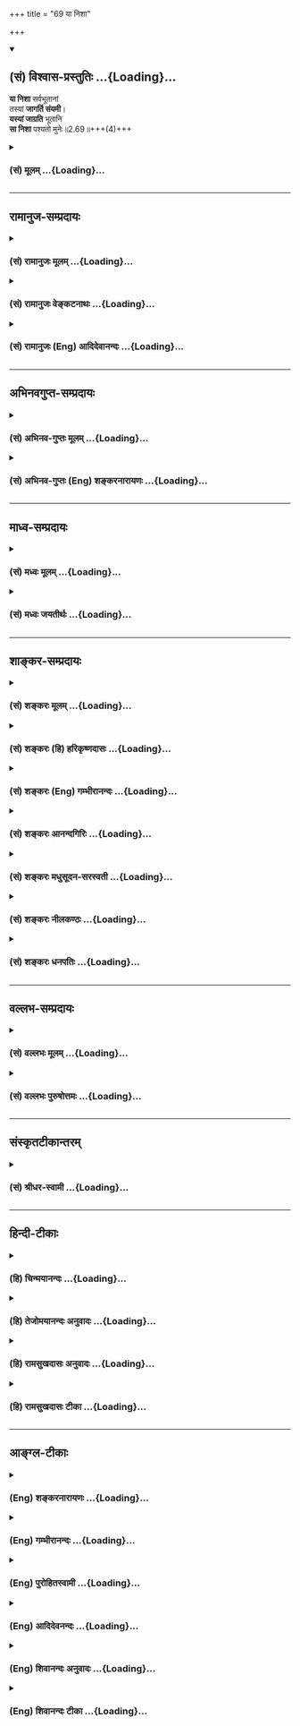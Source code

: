 +++
title = "69 या निशा"

+++
<div class="js_include" newlevelforh1="2" title="(सं) विश्वास-प्रस्तुतिः" unfilled url="/purANam_vaiShNavam/mahAbhAratam/06-bhIShma-parva/03-bhagavad-gItA-parva/saMskRtam/vishvAsa-prastutiH/02_sAnkhya-yogaH_sarva-/69_yA_nishA.md">
<details open><summary><h2>(सं) विश्वास-प्रस्तुतिः ...{Loading}...</h2></summary>

**या निशा** सर्वभूतानां  
तस्यां **जागर्ति संयमी**।  
**यस्यां जाग्रति** भूतानि  
**सा निशा** पश्यतो मुनेः॥2.69॥+++(4)+++
</details>
</div>
<div class="js_include collapsed" newlevelforh1="3" title="(सं) मूलम्" unfilled url="/purANam_vaiShNavam/mahAbhAratam/06-bhIShma-parva/03-bhagavad-gItA-parva/saMskRtam/mUlam/02_sAnkhya-yogaH_sarva-/69_yA_nishA.md">
<details><summary><h3>(सं) मूलम् ...{Loading}...</h3></summary>

या निशा सर्वभूतानां तस्यां जागर्ति संयमी।  
यस्यां जाग्रति भूतानि सा निशा पश्यतो मुनेः।।2.69।।
</details>
</div>


_________________
## रामानुज-सम्प्रदायः
<div class="js_include collapsed" newlevelforh1="3" title="(सं) रामानुजः मूलम्" unfilled url="/purANam_vaiShNavam/mahAbhAratam/06-bhIShma-parva/03-bhagavad-gItA-parva/saMskRtam/rAmAnujaH/mUlam/02_sAnkhya-yogaH_sarva-/69_yA_nishA.md">
<details><summary><h3>(सं) रामानुजः मूलम् ...{Loading}...</h3></summary>

।।2.69।।**या** आत्मविषया बुद्धिः **सर्वभूतानां निशा** निशा इव
अप्रकाशिका। **तस्याम्** आत्मविषयायां बुद्धौ इन्द्रिय**संयमी**
प्रसन्नमना **जागर्ति** आत्मानम् अवलोकयन् **आस्ते** इत्यर्थः।
**यस्यां** शब्दादिविषयायां बुद्धौ सर्वाणि **भूतानि जाग्रति**
प्रबुद्धानि भवन्ति **सा** शब्दादिविषया बुद्धिः आत्मानं **पश्यतो मुनेः
निशा** इव अप्रकाशिका भवति।  

</details>
</div>
<div class="js_include collapsed" newlevelforh1="3" title="(सं) रामानुजः वेङ्कटनाथः" unfilled url="/purANam_vaiShNavam/mahAbhAratam/06-bhIShma-parva/03-bhagavad-gItA-parva/saMskRtam/rAmAnujaH/venkaTanAthaH/02_sAnkhya-yogaH_sarva-/69_yA_nishA.md">
<details><summary><h3>(सं) रामानुजः वेङ्कटनाथः ...{Loading}...</h3></summary>

।।2.69।। एवमुपायमुपदिश्य फलमुपदिशतीत्याह एवमिति। प्रागुक्तस्यैव फलस्य
प्रशंसापरत्वादपुनरुक्तिः अतोया निशा इत्यादिभिः त्रिभिः श्लोकैःप्रजहाति
2।55 इत्यादिनोक्ताऽवस्थाचतुष्टयसिद्धिर्निगम्यते। विहाय कामान्
2।71निःस्पृहः 6।18 इत्युभाभ्यां यतमानव्यतिरेकसंज्ञयोरुपलक्षणम्। यद्वा
श्लोकद्वयेनावस्थाचतुष्टयफलं तृतीयेन त्ववस्थाचतुष्टयं निगम्यत इति
विभागः। या इति प्रसिद्धतयेष्टनिर्देशोऽत्र प्रस्तुतप्रज्ञाविषयः।
साक्षान्निशाया देशकालभेदेन विपरिवर्तमानायाः सर्वभूतसाधारण्याभावादिति
तात्पर्येणाह या आत्मविषयेति। उपचारनिमित्तं व्यनक्ति निशेवाप्रकाशेति।
स्वप्रकाशाया अपि बुद्धेरप्रसृतदशायामप्रकाशत्वमुपपद्यते।
इन्द्रियनिग्रहस्य प्रकृतत्वात्स एवात्र संयमिशब्दार्थ इत्यभिप्रायेणोक्तम्
इन्द्रियसंयमीति। या पुनःत्रयमेकत्र संयमः इति धारणाध्यानसमाधीनां
समुच्चितानां संयमत्वेन पातञ्जलपरिभाषा साऽत्र न विवक्षितेति भावः।
इन्द्रियसंयमस्य बुद्धिजनने अवान्तरव्यापारं पूर्वोक्तमाह प्रसन्नमना इति।
जागर्तीत्यत्र मुख्यार्थायोगादाह आत्मानमिति। बुद्धौ जागरणशब्दनिर्दिष्टं
प्रबुद्धत्वं प्रकाशमानप्रसृतबुद्धिविशिष्टत्वमेव सा च सविषया प्रकाशते इति
भावः। बुद्धिप्रकरणत्वाद्यस्यामिति निर्देशोऽपि बुद्धिविषयः सा च बुद्धिः
भूतानीत्यसंयमिनिष्ठतया व्यपदेशादात्मदर्शिनो
निशात्ववचनाच्चशब्दादिविषयेत्युक्तम्। सर्वभूतानामित्यत्र समासनिमग्नोऽपि
सर्वशब्दो भूतानीत्यत्रापि बुद्ध्या निष्कृष्यान्वेतव्य
इतिसर्वाणीत्युक्तम्। पश्यत इत्यत्र कर्माकाङ्क्षायांआत्मानमिति
प्रकरणसिद्धमुक्तम्।  
  
  

</details>
</div>
<div class="js_include collapsed" newlevelforh1="3" title="(सं) रामानुजः (Eng) आदिदेवानन्दः" unfilled url="/purANam_vaiShNavam/mahAbhAratam/06-bhIShma-parva/03-bhagavad-gItA-parva/saMskRtam/rAmAnujaH/english/AdidevAnandaH/02_sAnkhya-yogaH_sarva-/69_yA_nishA.md">
<details><summary><h3>(सं) रामानुजः (Eng) आदिदेवानन्दः ...{Loading}...</h3></summary>

2.69 That Buddhi (understanding) which has the self for its object, is night to all beings, i.e., is obscure like night to all. But he, who has subdued the senses and is serene, is awake in respect of the self. The meaning is that he has the vision of the self. All beings are awake,
i.e., are actively cognisant in respect of objects of the senses like sound. But such sense objects are like things enshrouded by night to the sage who is awake to the self.

</details>
</div>


_________________
## अभिनवगुप्त-सम्प्रदायः
<div class="js_include collapsed" newlevelforh1="3" title="(सं) अभिनव-गुप्तः मूलम्" unfilled url="/purANam_vaiShNavam/mahAbhAratam/06-bhIShma-parva/03-bhagavad-gItA-parva/saMskRtam/abhinava-guptaH/mUlam/02_sAnkhya-yogaH_sarva-/69_yA_nishA.md">
<details><summary><h3>(सं) अभिनव-गुप्तः मूलम् ...{Loading}...</h3></summary>

।।2.71।। योगी च सर्वव्यवहारान् कुर्वाणोऽपि +++(S omits अपि)+++ लोकोत्तर इति
निरूपयता परमेश्वरेण संक्षिप्यास्य स्वरूपं कथ्यते  
या निशेति। या सर्वेषां भूतानां निशा मोहिनी +++(K मोहनी)+++ माया तस्यां
मुनिर्जागर्त्ति कथमियं हेया इति। यस्यां च दशायां लोको जगर्त्ति नानाविधां
+++(S विविधां)+++ चेष्टां कुरुते सा मुनेः रात्रिः यतोऽसौ व्यवहारं
प्रत्यबुद्धः।  
  
एतदुक्तं भवति येयं माया खलु तस्या द्वे रूपे +++(N omit द्वे रूपे)+++ मोहकत्वं
+++(N मोहकत्वे)+++ नाम रूपं सुखतन्त्र +++(N तन्तु for तन्त्र hereinafter )+++
ताभासनं च। तत्र लोकः प्राच्यं स्वरूपमस्या अपरामृश्यैव द्वितीयस्मिन् रूपे
निबद्धस्मृतिरास्ते। योगी तु तद्विपरीतस्तदीयं मोहकत्वं तदुन्मूलनाय
पश्यति। सुखतन्त्रतां च नाद्रियते +++(N नाश्रीयते)+++ पश्यन् सम्यग्ज्ञानी।
मिथ्याज्ञानोपघाताच्च सुखतन्त्रतानादरः  
  
+++(S तन्त्रतायां नादरः)+++। एवं च पश्यत एव सा रात्रिरिति चित्रम्। विद्याया वा
बुध्यते +++(S K यां चावधत्ते)+++ योगी यत्र सर्वोऽपि +++(S N omit अपि)+++ विमूढः
अविद्यायां त्वबुद्धः यत्र जनः प्रबुद्ध इत्यपि चित्रम्।  

</details>
</div>
<div class="js_include collapsed" newlevelforh1="3" title="(सं) अभिनव-गुप्तः (Eng) शङ्करनारायणः" unfilled url="/purANam_vaiShNavam/mahAbhAratam/06-bhIShma-parva/03-bhagavad-gItA-parva/saMskRtam/abhinava-guptaH/english/shankaranArAyaNaH/02_sAnkhya-yogaH_sarva-/69_yA_nishA.md">
<details><summary><h3>(सं) अभिनव-गुप्तः (Eng) शङ्करनारायणः ...{Loading}...</h3></summary>

2.69 Ya nisa etc. Infatuating is the Illusion which is night for all
beings. In that , the sage is awake (vigilant) with the thought 'How It
could be avoided' The stage where the worldly men keep awake i.e.,
perform multifarious \[worldly\] activities, that stage is the night for
the sage, as he is ignorant regarding the worldly activities. It amounts
to this statement : What is well-known as illusion, Its nature is indeed
two-ford, viz., to delude and also to wear a deceptive appearance of
spinning pleasure. Of them (the two natures), the worldly man, not
considering Its former nautre, remains with a memory well teid to the
second nature. On the other hand, the man of Yoga, who is contrary to
the other, observes Its deluding nature in order to root It out. Thus
the man of perfect knowledge, while seeing \[properly\], pays no
attention to Its nature of spinning pleasure. His indifference to Its
nature of spinning pleasure is due to the destruction of his false
knowledge. That stage is night to him, even while he sees. Hence this is
strange. The man of Yoga is awake (or understands) in the field of
wisdom, where everyone else is unconscious (or totally perplexed); but
in \[the field\] of ignorance he is not awake (or does not understand),
where ordinary man is awake (or understands well). This is also strange.
That is why-

</details>
</div>


_________________
## माध्व-सम्प्रदायः
<div class="js_include collapsed" newlevelforh1="3" title="(सं) मध्वः मूलम्" unfilled url="/purANam_vaiShNavam/mahAbhAratam/06-bhIShma-parva/03-bhagavad-gItA-parva/saMskRtam/madhvaH/mUlam/02_sAnkhya-yogaH_sarva-/69_yA_nishA.md">
<details><summary><h3>(सं) मध्वः मूलम् ...{Loading}...</h3></summary>

।।2.69।। उक्तं लक्षणं पिण्डीकृत्याह या निशेति। या सर्वभूतानां निशा
परमेश्वरस्वरूपलक्षणा। यस्यां सुप्तानीव न किञ्चिज्जानन्ति
तस्यामिन्द्रियसंयुक्तो ज्ञानी जागर्ति सम्यगापरोक्ष्येण पश्यति
परमात्मानमित्यर्थः। यस्यां विषयलक्षणायां भूतानि जाग्रति तस्यां निशायामिव
सुप्तः प्रायो न जानाति। मत्तादिवद्गमनादिप्रवृत्तिः। तदुक्तन्देहं (च तं न
चरमः) तु तत्र चरमम् भाग.3।28।37देहोऽपि दैववशगः भाग.3।28।3811।13।37 इति
श्लोकाभ्याम्। मननयुक्तो मुनिः। पश्यत इत्यस्य साधनमाह।  

</details>
</div>
<div class="js_include collapsed" newlevelforh1="3" title="(सं) मध्वः जयतीर्थः" unfilled url="/purANam_vaiShNavam/mahAbhAratam/06-bhIShma-parva/03-bhagavad-gItA-parva/saMskRtam/madhvaH/jayatIrthaH/02_sAnkhya-yogaH_sarva-/69_yA_nishA.md">
<details><summary><h3>(सं) मध्वः जयतीर्थः ...{Loading}...</h3></summary>

।।2.69।। ज्ञानिनः सर्वकर्मत्यागप्रतिपादनार्थायया निशा इत्ययं श्लोक इति
कश्चित्। तत्र तत्प्रतिपादकाक्षराश्रवणात् प्रमाणविरोधाच्चेत्याशयेन
तत्प्रतिपाद्यमाह **उक्तलक्षण**मिति चतुश्श्लोक्या विक्षिप्योक्तम्।
नन्वत्रोक्तं किमपि न प्रतीयत इत्यत आह **ये**ति। परमेश्वरस्वरूपस्य
निशासाम्यमुपपादयति **यस्या**मिति। विषयत्वमधिकरणत्वं चाविवक्षित्वा
कारकत्वमात्रविवक्षया साम्यमिदमुक्तम्। संयमीत्यस्याक्षरार्थं
**इन्द्रिये**ति प्रकरणलभ्योऽर्थो **ज्ञानी**ति। उत्तरार्धार्थमाह
**यस्या**मिति। अत्रापि पूर्ववत्साम्यम्। यदि न किञ्चित्पश्यति कथं तर्हि
तस्य गमनादिप्रवृत्तिः इत्यत आह **मत्तादिव**दिति। कुत एतत् इत्यत आह
**तदुक्त**मिति। मुनेरित्युक्तत्वाच्चतुर्थाश्रमिण एव ज्ञानमिति
व्याख्यानमसदिति भावेनाह **मननयुक्त** इति। याज्ञवल्क्यादीनामयतीनामपि
ज्ञानश्रवणादिति भावः। मननस्य प्राङ्निवृत्तत्वात्पश्यतो मुनेः इति कथं
इत्यत आह **पश्यत** इति। दर्शनसाधनत्वेन मननमिहोक्तं न तु
तत्समकालीनतयेत्यर्थः। एतच्च प्राङ्मननादेः स्पष्टदर्शनसाधनत्वानुक्तेः
प्रसङ्गादिहोक्तम्। ननुस्थितधीः किं प्रभाषेत 2।54 इत्याद्यु(देरु)त्तरमयं
श्लोक इति प्रागुक्तं तत्कथमिदानीं लक्षणपरतया व्याख्यातः अन्यपरादपि
तल्लाभ इत्याशयेनेति ब्रूमः अन्यथाप्रभाषेत
इत्यादेरुत्तरमाहेत्यत्रैवावेक्ष्यत् किं तत्र स्थानप्रदर्शनादिना इति।  

</details>
</div>


_________________
## शाङ्कर-सम्प्रदायः
<div class="js_include collapsed" newlevelforh1="3" title="(सं) शङ्करः मूलम्" unfilled url="/purANam_vaiShNavam/mahAbhAratam/06-bhIShma-parva/03-bhagavad-gItA-parva/saMskRtam/shankaraH/mUlam/02_sAnkhya-yogaH_sarva-/69_yA_nishA.md">
<details><summary><h3>(सं) शङ्करः मूलम् ...{Loading}...</h3></summary>

।।2.69।।  
  
**या निशा** रात्रिः सर्वपदार्थानामविवेककरी तमःस्वभावत्वात्
**सर्वभूतानां** सर्वेषां भूतानाम्। किं तत् परमार्थतत्त्वं
स्थितप्रज्ञस्य विषयः। यथा नक्तञ्चराणाम् अहरेव सदन्येषां निशा भवति तद्वत्
नक्तञ्चरस्थानीयानामज्ञानां सर्वभूतानां निशेव निशा परमार्थतत्त्वम्
अगोचरत्वादतद्बुद्धीनाम्। **तस्यां**
परमार्थतत्त्वलक्षणायामज्ञाननिद्रायाः प्रबुद्धो **जागर्ति** **संयमी**
संयमवान् जितेन्द्रियो योगीत्यर्थः। **यस्यां**
ग्राह्यग्राहकभेदलक्षणायामविद्यानिशायां प्रसुप्तान्येव **भूतानि  
**जाग्रति **इति उच्यन्ते यस्यां निशायां प्रसुप्ता इव स्वप्नदृशः** सा
निशा **अविद्यारूपत्वात् परमार्थतत्त्वं** पश्यतो मुनेः।।  
अतः कर्माणि अविद्यावस्थायामेव चोद्यन्ते न विद्यावस्थायाम्। विद्यायां हि
सत्याम् उदिते सवितरि शार्वरमिव तमः प्रणाशमुपगच्छति अविद्या। प्राक्
विद्योत्पत्तेः अविद्या प्रमाणबुद्ध्या गृह्यमाणा क्रियाकारकफलभेदरूपा
सती  
  
सर्वकर्महेतुत्वं प्रतिपद्यते। न अप्रमाणबुद्ध्या गृह्यमाणायाः
कर्महेतुत्वोपपत्तिः प्रमाणभूतेन वेदेन मम चोदितं कर्तव्यं कर्म इति हि
कर्मणि कर्ता प्रवर्तते न अविद्यामात्रमिदं सर्वं निशेव इति। यस्य पुनः
निशेव अविद्यामात्रमिदं  
सर्वं भेदजातम् इति ज्ञानं तस्य आत्मज्ञस्य सर्वकर्मसंन्यासे एव अधिकारो न
प्रवृत्तौ। तथा च दर्शयिष्यति तद्बुद्धयस्तदात्मानः इत्यादिना
ज्ञाननिष्ठायामेव तस्य अधिकारम्।।  
तत्रापि प्रवर्तकप्रमाणाभावे प्रवृत्त्यनुपपत्तिः इति चेत् न
स्वात्मविषयत्वादात्मविज्ञानस्य। न हि आत्मनः स्वात्मनि
प्रवर्तकप्रमाणापेक्षता आत्मत्वादेव। तदन्तत्वाच्च सर्वप्रमाणानां
प्रमाणत्वस्य। न हि आत्मस्वरूपाधिगमे सति पुनः प्रमाणप्रमेयव्यवहारः
संभवति। प्रमातृत्वं हि आत्मनः निवर्तयति अन्त्यं प्रमाणम् निवर्तयदेव च
अप्रमाणीभवति स्वप्नकालप्रमाणमिव प्रबोधे। लोके च वस्त्वधिगमे
प्रवृत्तिहेतुत्वादर्शनात् प्रमाणस्य। तस्मात् न आत्मविदः कर्मण्यधिकार इति
सिद्धम्।।  
विदुषः त्यक्तैषणस्य स्थितप्रज्ञस्य यतेरेव मोक्षप्राप्तिः न तु
असंन्यासिनः कामकामिनः इत्येतमर्थं दृष्टान्तेन प्रतिपादयिष्यन् आह  
  

</details>
</div>
<div class="js_include collapsed" newlevelforh1="3" title="(सं) शङ्करः (हि) हरिकृष्णदासः" unfilled url="/purANam_vaiShNavam/mahAbhAratam/06-bhIShma-parva/03-bhagavad-gItA-parva/saMskRtam/shankaraH/hindI/harikRShNadAsaH/02_sAnkhya-yogaH_sarva-/69_yA_nishA.md">
<details><summary><h3>(सं) शङ्करः (हि) हरिकृष्णदासः ...{Loading}...</h3></summary>

।।2.69।। यह जो लौकिक और वैदिक व्यवहार है वह सबकासब अविद्याका कार्य है अतः
जिसको विवेकज्ञान प्राप्त हो गया है ऐसे स्थितप्रज्ञके लिये अविद्याकी
निवृत्तिके साथहीसाथ ( यह व्यवहार भी ) निवृत्त हो जाता है और अविद्याका
विद्याके साथ विरोध होनेके कारण उसकी भी निवृत्ति हो जाती है। इस
अभिप्रायको स्पष्ट करते हुए कहते हैं  
  
तामस स्वभावके कारण सब पदार्थोंका अविवेक करानेवाली रात्रिका नाम निशा है।
सब भूतोंकी जो निशा अर्थात् रात्रि है  
वह ( निशा ) क्या है ( उ₀ ) परमार्थतत्त्व जो कि स्थितप्रज्ञका विषय है (
ज्ञेय है )। जैसे उल्लू आदि रजनीचरोंके लिये दूसरोंका दिन भी रात होती है
वैसे ही निशाचरस्थानीय जो सम्पूर्ण अज्ञानी मनुष्य हैं जिनमें
परमार्थतत्त्वविषयक बुद्धि नहीं है उन सब भूतोंके लिये अज्ञात होनेके कारण
यह परमार्थतत्त्व रात्रिकी भाँति रात्रि है।  
उस परमार्थतत्त्वरूप रात्रिमें अज्ञाननिद्रासे जगा हुआ संयमी अर्थात्
जितेन्द्रिय योगी जागता है।  
ग्राह्यग्राहकभेदरूप जिस अविद्यारात्रिमें सोते हुए भी सब प्राणी जागते हैं
ऐसे कहा जाता है अर्थात् जिस रात्रिमें सब प्राणी सोते हुए स्वप्न
देखनेवालोंके सदृश जागते हैं। वह ( सारा दृश्य ) अविद्यारूप होनेके कारण
परमार्थतत्त्वको जाननेवाले मुनिके लिये रात्रि है।  
सुतरां ( यह सिद्ध हुआ कि ) अविद्याअवस्थामें ही ( मनुष्यके लिये )
कर्मोंका विधान किया जाता है विद्यावस्थामें नहीं क्योंकि जैसे सूर्यके उदय
होनेपर रात्रिसम्बन्धी अन्धकार दूर हो जाता है उसी प्रकार ज्ञान उदय होनेपर
अज्ञान नष्ट हो जाता है।  
ज्ञानोत्पत्तिसे पहलेपहले प्रमाणबुद्धिसे ग्रहण की हुई अविद्या ही क्रिया
कारक और फल आदिके भेदोंमें परिणत होकर सब कर्म करवानेका हेतु बन सकती है
अप्रमाणबुद्धिसे ग्रहण की हुई ( अविद्या ) कर्म करवानेका कारण नहीं बन
सकती।  
क्योंकि प्रमाणस्वरूप वेदने मेरे लिये अमुक कर्तव्यकर्मोंका विधान किया है
ऐसा मानकर ही कर्ता कर्ममें प्रवृत्त होता है यह सब रात्रिकी भाँति
अविद्यामात्र है इस तरह समझकर नहीं होता।  
जिसको ऐसा ज्ञान प्राप्त हो गया है कि यह सारा दृश्य रात्रिकी भाँति
अविद्यामात्र ही है उस आत्मज्ञानीका तो सर्व कर्मोंके संन्यासमें ही अधिकार
है प्रवृत्तिमें नहीं।  
इस प्रकार तद्बुद्धयस्तदात्मानः इत्यादि श्लोकोंसे उस ज्ञानीका अधिकार
ज्ञाननिष्ठामें ही दिखलायेंगे।  
पू₀ उस ज्ञाननिष्ठामें भी ( तत्त्ववेत्ताको ) प्रवृत्त करनेवाले प्रमाणका (
विधिवाक्यका ) अभाव है इसलिये उसमें भी उसकी प्रवृत्ति नहीं हो सकती।  
उ₀ यह कहना ठीक नहीं क्योंकि आत्मज्ञान अपने स्वरूपको विषय करनेवाला है अतः
अपने स्वरूपज्ञानके विषयमें प्रवृत्त करनेवाले प्रमाणकी अपेक्षा नहीं होती।
वह आत्मज्ञान स्वयं आत्मा होनेके कारण स्वतःसिद्ध है और उसीमें सब
प्रमाणोंके प्रमाणत्वका अन्त है अर्थात् आत्मज्ञान होनेतक ही प्रमाणोंका
प्रमाणत्व है अतः आत्मस्वरूपका साक्षात् होनेके बाद प्रमाण और प्रमेयका
व्यवहार नहीं बन सकता।  
( आत्मज्ञानरूप ) अन्तिम प्रमाण आत्माके प्रमातापनको भी निवृत्त कर देता
है। उसको निवृत्त करता हुआ वह स्वयं भी जागनेके बाद स्वप्नकालके प्रमाणकी
भाँति अप्रमाणी हो जाता है अर्थात् लुप्त हो जाता है।  
क्योंकि व्यवहारमें भी वस्तु प्राप्त होनेके बाद कोई प्रमाण ( उस वस्तुकी
प्राप्तिके लिये ) प्रवृत्तिका हेतु होता नहीं देखा जाता।  
इसलिये यह सिद्ध हुआ कि आत्मज्ञानीका कर्मोंमें अधिकार नहीं है।  

</details>
</div>
<div class="js_include collapsed" newlevelforh1="3" title="(सं) शङ्करः (Eng) गम्भीरानन्दः" unfilled url="/purANam_vaiShNavam/mahAbhAratam/06-bhIShma-parva/03-bhagavad-gItA-parva/saMskRtam/shankaraH/english/gambhIrAnandaH/02_sAnkhya-yogaH_sarva-/69_yA_nishA.md">
<details><summary><h3>(सं) शङ्करः (Eng) गम्भीरानन्दः ...{Loading}...</h3></summary>

2.69 ya, that which; sarva-bhutanam, for all creatures; is nisa, night
which being darkness (tamah) by nature, obliterates distinctions among
all things; what is that; that is the Reality which is the supreme Goal,
accessible to the man of steady wisdom. As that which verily appears as
day to the nocturnal creatures is night for others, similarly the
Reality wich is the supreme Goal appears to be night, as it were, to all
unenlightened beings who are comparable to the nocturnal creatures,
because It is beyond the range of vision of those who are devoid of that
wisdom. Samyami, the self-restrained man, whose organs are under
control, i.e. the yogi \[The man of realization.\] who has arisen from
the sleep of ignorance; jagarti, keeps awake; tasyam, in that (night)
characterized as the Reality, the supreme Goal. That night of ignorance,
characterized by the distinctions of subjects and objects, yasyam in
which; bhutani, the creatures, who are really asleep; are said to be
jagrati, keeping awake, in which night they are like dreamers in sleep;
sa nisa, it is night; pasyatah, to the seeing; muneh, sage, who
perceives the Reality that is the supreme Goal, because that (night) is
ignorance by nature. Therefore, rites and duties are enjoined only
during the state of ignorance, not in the state of enlightenment. For,
when Knowledge dawns, ignorance becomes eradicated like the darkness of
night after sun-rise. \[It may be argued that even after illumination
the phenomenal world, though it is known to be false, will continue to
be perceived because of the persistence of past impressions; therefore
there is scope for the validity of the scriptural injunctions even in
the case of an illumined soul. The answer is that there will be no scope
for the injunctions, because the man of realization will then have no
ardent leaning towards this differentiated phenomenal world which makes
an injunction relevant.\] Before the rise of Knowledge, ignorance,
accepted as a valid means of knowledge and presenting itself in the
different forms of actions, means and results, becomes the cause of all
rites and duties. It cannot reasonably become the source of rites and
duties (after Realization) when it is understood as an invalid means of
knowledge. For an agent becomes engaged in actions when he has the idea,
'Actions have been enjoined as a duty for me by the Vedas, which are a
valid means of knowledge'; but not when he understands that 'all this is
mere ignorance, like the night'. Again, the man to whom has come the
Knowledge that all these differences in their totality are mere
ignorance like the night, to that man who has realized the Self, there
is eligibility only for renouncing all actions, not for engaging in
actions. In accordance with this the Lord will show in the verse, 'Those
who have their intellect absorbed in That, whose Self is That' (5.17)
etc., that he has competence only for steadfastness in Knowledge.
Objection: May it not be argued that, there will be no reason for being
engaged even in that (steadfastness in Knowledge) if there be no valid
means of knowledge \[Vedic injunctions.\] to impel one to that.
\[Because, without an injunction nobody would engage in a duty, much
less in steadfastness to Knowledge.\] Answer: No, since 'knowledge of
the Self' relates to one's own Self. Indeed, by the very fact that It is
the Self, and since the validity of all the means of knowledge
culminates in It, \[The validity of all the means of knowledge holds
good only so long as the knowledge of the Self has not arisen.\]
therefore the Self does not depend on an injunction to impel It towards
Itself. \[Does the injunction relate to the knowledge of the Self. or to
the Self Itself; The first alternative is untenable because a valid
means of knowledge reveals its objects even without an injunction. The
second alternative also is untenable because the Self is self-revealing,
whereas an injunction is possible in the case of something yet to be
achieved. And one's own Self is not an object of that kind.\] Surely,
after the realization of the true nature of the Self, there is no scope
again for any means to, or end of, knowledge. The last valid means of
(Self-) knowledge eradicates the possibility of the Self's becoming a
perceiver. And even as it eradicates, it loses its own
authoritativeness, in the same way as the means of knowledge which is
valid in dream becomes unauthoritative during the waking state. In the
world, too, after the preception of an abject, the valid means of that
perception is not seen to be a cause impelling the knower (to any action
with regard to that object). Hence, it is established that, for an
knower of the Self, there remains no eligibility for rites and duties.
The attainment of Liberation is only for the sannyasin \[Liberation is
attained only by one who, after aciring an intellectual knowledge of the
Self in a general way, is endowed with discrimination and detachment,
has arisen above all desires, has become a monk in the primary sense,
and has directly realized the Self by going through the process of
sravana (understanding of Upanisadic texts about the Self), etc.\], the
man of enlightenment, who has renounced all desires and is a man of
steady wisdom; but not for him who has not renounced and is desirious of
the objects (of the senses). Such being the case, with a view to
establishing this with the help of an illustration, the Lord says:

</details>
</div>
<div class="js_include collapsed" newlevelforh1="3" title="(सं) शङ्करः आनन्दगिरिः" unfilled url="/purANam_vaiShNavam/mahAbhAratam/06-bhIShma-parva/03-bhagavad-gItA-parva/saMskRtam/shankaraH/AnandagiriH/02_sAnkhya-yogaH_sarva-/69_yA_nishA.md">
<details><summary><h3>(सं) शङ्करः आनन्दगिरिः ...{Loading}...</h3></summary>

।।2.69।। आत्मविदः स्थितप्रज्ञस्य
सर्वकर्मपरित्यागेऽधिकारस्तद्विपरीतस्याज्ञस्य कर्मणीत्येतस्मिन्नर्थे
समनन्तरश्लोकमवतारयति **योऽयमिति।** अविद्यानिवृत्तौ
सर्वकर्मनिवृत्तिश्चेत्तन्निवृत्तिरेव कथमित्याशङ्क्याह
**अविद्यायाश्चेति।** स्फुटीकुर्वन् बाह्याभ्यन्तरकरणानां
पराक्प्रत्यक्प्रवृत्तिवत्तथाविधे दर्शने च मिथो विरुध्येते
पराग्दर्शनस्यानाद्यात्मावरणाविद्याकार्यत्वादात्मदर्शनस्य च
तन्निवर्तकत्वात्ततश्चात्मदर्शनार्थमिन्द्रियाण्यर्थेभ्यो
निगृह्णीयादित्याहेति योजना। सर्वप्राणिनां निशा पदार्थाविवेककरीत्यत्र
हेतुमाह **तमःस्वभावत्वादिति।** सर्वप्राणिसाधारणीं प्रसिद्धां निशां
दर्शयित्वा तामेव प्रकृतानुगुणत्वेन प्रश्नपूर्वकं विशदयति **किं
तदित्यादिना।** स्थितप्रज्ञविषयस्य परमार्थतत्त्वस्य प्रकाशैकस्वभावस्य
कथमज्ञानं प्रति निशात्वमित्याशङ्क्याह **यथेति।** तत्र हेतुमाह
**अगोचरत्वादिति।** अतद्बुद्धीनां परमार्थतत्त्वातिरिक्ते द्वैतप्रपञ्चे
प्रवृत्तबुद्धीनामप्रतिपन्नत्वात् परमार्थतत्त्वं निशेवाविदुषामित्यर्थः।
तस्यामित्यादि व्याचष्टे **तस्यामिति।** निशावदुक्तायामवस्थायामिति यावत्
योगीति ज्ञानी कथ्यते। द्वितीयार्धं विभजते **यस्यामिति।** प्रसुप्तानां
जागरणं विरुद्धमित्याशङ्क्याह **प्रसुप्ता** **इवेति।**
परमार्थतत्त्वमनुभवतो निवृत्ताविद्यस्य संन्यासिनो द्वैतावस्था निशेत्यत्र
हेतुमाह **अविद्यारूपत्वादिति।** परमार्थावस्था निशेत्यविदुषां विदुषां
तु द्वैतावस्था तथेति स्थिते फलितमाह **अत इति।** अविद्यावस्थायामेव
क्रियाकारकफलभेदप्रतिभानादित्यर्थः। विद्योदयेऽपि
तत्प्रतिभानाविशेषात्पूर्वमिव कर्माणि विधीयेरन्नित्याशङ्क्याह
**विद्यायामिति।** अविद्यानिवृत्तौ बाधितानुवृत्त्या विभागभानेऽपि नास्ति
कर्मविधिर्विभागाभिनिवेशाभावादित्यर्थः। अविद्यावस्थायामेव कर्मणीत्युक्तं
व्यक्तीकरोति **प्रागिति।** विद्योदयात्पूर्वं बाधकाभावादबाधिता विद्या
क्रियादिभेदमापाद्य प्रमाणरूपया बुद्ध्या ग्राह्यतां प्राप्य
कर्महेतुर्भवति क्रियादिभेदाभिमानस्य तद्धेतुत्वादित्यर्थः।  
  
न विद्यावस्थायामित्युक्तं प्रपञ्चयति **नाप्रमाणेति।** उत्पन्नायां च
विद्यायामविद्याया निवृत्तत्वात् क्रियादिभेदभानमप्रमाणमिति
बुद्धिरुत्पद्यते तथा गृह्यमाणा यथोक्तविभागभागिन्यप्यविद्या न
कर्महेतुत्वं प्रतिपद्यते बाधितत्वेनाभासतया तद्धेतुत्वायोगादित्यर्थः।
विद्याविद्याविभागेनोक्तमेव विशेषं विवृणोति **प्रमाणभूतेनेति।**
यथोक्तेन वेदेन कामनाजीवनादिमतो मम कर्म विहितं तेन मया तत्कर्तव्यमिति
मन्वानः सन् कर्मण्यज्ञोऽधिक्रियते तं प्रति साधनविशेषवादिनो वेदस्य
प्रवर्तकत्वादित्यर्थः। सर्वमेवेदमविद्यामात्रं द्वैतं निषेवेतेति
मन्वानस्तु न प्रवर्तते कर्मणीति व्यावर्त्यमाह **नाविद्येति।** विदुषो न
कर्मण्यधिकारश्चेत्तस्याधिकारस्तर्हि कुत्रेत्याशङ्क्याह **यस्येति।**
तस्यात्मज्ञस्य फलभूतसंन्यासाधिकारे वाक्यशेषं प्रमाणयति **तथाचेति।**
प्रवर्तकं प्रमाणं विधिस्तदभावे कर्मस्विव विदुषो ज्ञाननिष्ठायामपि
प्रवृत्तेरनुपपत्तेराश्रयणीयो ज्ञानवतोऽपि विधिरिति शङ्कते
**तत्रापीति।** किमात्मज्ञानं विधिमपेक्षते किं वात्मा। नाद्यः। तस्य
स्वरूपविषयस्य यथा प्रमाणप्रमेयमुत्पत्तेर्विध्यनपेक्षत्वादित्याह  **न
स्वात्मेति।** न द्वितीय इत्याह **नहीति।** प्रवर्तकप्रमाणशब्दितस्य
विधेः साध्यविषयत्वादात्मनश्चासाध्यत्वादिति हेतुमाह **आत्मत्वादेवेति।**
आत्मतज्ज्ञानयोर्विध्यनपेक्षत्वेऽपि ज्ञानिनो मानमेव व्यवहारं प्रति
नियमार्थं विध्यपेक्षा स्यादित्याशङ्क्याह **तदन्तत्वाच्चेति।** सर्वेषां
प्रमाणानां प्रामाण्यस्यात्मज्ञानोदयावसानत्वात्तस्मिन्नुत्पन्ने
व्यवहारस्य निरवकाशत्वान्न तत्प्रति नियमाय ज्ञानिनो विधिरित्यर्थः।
उक्तमेव व्यक्तीकरोति **नहीति।** धर्माधिगमवदात्माधिगमेऽपि किमिति
यथोक्तो व्यवहारो न भवतीत्याशङ्क्याह **प्रमातृत्वंहीति।** तन्निवृत्तौ
कथमद्वैतज्ञानस्य प्रामाण्यमित्याशङ्क्याह **निवर्तयदेवेति।**
निवर्तयदद्वैतज्ञानं स्वयं निवृत्तेर्न प्रमाणमित्यत्र दृष्टान्तमाह
**स्वप्नेति।** आत्मज्ञानस्य विध्यनपेक्षत्वे हेत्वन्तरमाह **लोके
चेति।** व्यवहारभूमौ हि प्रमाणस्य वस्तुनिश्चयफलपर्यन्तत्वे सति
प्रवर्तकविधिसापेक्षत्वानुपलम्भादद्वैतज्ञानमपि प्रमाणवान्न विधिमपेक्षते
रज्ज्वादिज्ञानवदित्यर्थः। आत्मज्ञानवतस्तन्निष्ठाविधिमन्तरेण
ज्ञानमाहात्म्येनैव सिद्धत्वात्तस्य कर्मसंन्यासेऽधिकारो न
कर्मणीत्युपसंहरति **तस्मादिति।  
**

</details>
</div>
<div class="js_include collapsed" newlevelforh1="3" title="(सं) शङ्करः मधुसूदन-सरस्वती" unfilled url="/purANam_vaiShNavam/mahAbhAratam/06-bhIShma-parva/03-bhagavad-gItA-parva/saMskRtam/shankaraH/madhusUdana-sarasvatI/02_sAnkhya-yogaH_sarva-/69_yA_nishA.md">
<details><summary><h3>(सं) शङ्करः मधुसूदन-सरस्वती ...{Loading}...</h3></summary>

।।2.69।। तदेवं मुमुक्षुणा प्रज्ञास्थैर्याय प्रयत्नपूर्वकमिन्द्रियसंयमः
कर्तव्य इत्युक्तं स्थितप्रज्ञस्य तु स्वतःसिद्ध एव  
  
सर्वेन्द्रियसंयम इत्याह। या
वेदान्तवाक्यजनितसाक्षात्काररूपाऽहंब्रह्मास्मीति प्रज्ञा
सर्वभूतानामज्ञानां निशेव निशा तां  
  
प्रत्यप्रकाशरूपत्वात्तस्यां ब्रह्मविद्यालक्षणायां सर्वभूतनिशायां जागर्ति
अज्ञाननिद्रायाः प्रबुद्धः सन्सावधानो वर्तते। संयमी  
  
इन्द्रियसंयमवान् स्थितप्रज्ञ इत्यर्थः। यस्यां तु
द्वैतदर्शनलक्षणायामविद्यानिद्रायां प्रसुप्तान्येव भूतानि जाग्रति
स्वप्नवद्व्यवहरन्ति सा निशा न प्रकाशत आत्मतत्त्वं पश्यतोऽपरोक्षतया मुनेः
स्थितप्रज्ञस्य। यावद्धि न प्रबुध्यते तावदेव स्वप्नदर्शनं  
  
बोधपर्यन्तत्वाद्भ्रमस्य। तत्त्वज्ञानकाले तु न भ्रमनिमित्तः
कश्चिद्व्यवहारः। तदुक्तं वार्तिककारैःकारकव्यवहारे हि शुद्धं वस्तु न
वीक्ष्यते। शुद्धे वस्तुनि सिद्धे च कारकव्यापृतिस्तथा।। काकोलूकनिशेवायं
संसारो ज्ञात्मवेदिनोः। या निशा  
  
सर्वभूतानामित्यवोचत्स्वयं हरिः।। इति। तथाच यस्य विपरीतदर्शनं तस्य न
वस्तुदर्शनं विपरीतदर्शनस्य वस्त्वदर्शनजन्यत्वात् यस्य च वस्तुदर्शनं तस्य
न विपरीतदर्शनं विपरीतदर्शनकारणस्य वस्त्वदर्शनस्य वस्तुदर्शनेन
बाधितत्वात्। तथाच श्रुतिःयत्र वा अन्यदिव स्यात् तत्रान्योऽन्यत्पश्येत्।
यत्रत्वस्य सर्वमात्मैवाभूत्तत्केन कं पश्येत्।। इति
विद्याविद्ययोर्व्यवस्थामाह। यथा काकस्य रात्र्यन्धस्य दिनमुलूकस्य
दिवान्धस्य निशा रात्रौ पश्यतश्चोलूकस्य यद्दिनं रात्रिरेव सा काकस्येति
महदाश्चर्यमेतत्। अतस्तत्त्वदर्शिनः कथमाविद्यकक्रियाकारकादिव्यवहारः
स्यादिति स्वतःसिद्ध एव तस्येन्द्रियसंयम इत्यर्थः।  

</details>
</div>
<div class="js_include collapsed" newlevelforh1="3" title="(सं) शङ्करः नीलकण्ठः" unfilled url="/purANam_vaiShNavam/mahAbhAratam/06-bhIShma-parva/03-bhagavad-gItA-parva/saMskRtam/shankaraH/nIlakaNThaH/02_sAnkhya-yogaH_sarva-/69_yA_nishA.md">
<details><summary><h3>(सं) शङ्करः नीलकण्ठः ...{Loading}...</h3></summary>

।।2.69।। यदा पञ्चावतिष्ठन्ते इत्युदाहृतश्रुतेःतामाहुः परमां गतिम् इत्येतं
चतुर्थं पादं व्याचष्टे **या निशेति।** सर्वेषां भूतानामज्ञानां या निशेव
निशा यस्यां मध्यंदिने उलूका इवानन्धा अप्यन्धा एव सर्वे प्राणिनो भवन्ति
तस्यां तस्मिन्प्रत्यग्ज्योतिषि संयमी इन्द्रियमनोबुद्धीनां निग्रहणशीलो
योगी जागर्ति इन्द्रियादीनां दृक्शक्तिलोपेऽप्यनुपरतदृक्शक्तिरेवास्ते। तथा
च श्रुतिःनहि द्रष्टुर्दृष्टेर्विपरिलोपो विद्यतेऽविनाशित्वात् इति।
यस्यामविद्याख्यायां निशायां क्रियाकारकादिद्वैतस्वप्नप्रवर्तिकायां
सर्वाणि भूतानि जाग्रति निशीथे उलूका इव स्वस्वव्यापारे प्रवर्तन्ते सा
अविद्या पश्यतो मुनेः आत्मदर्शनवतो योगिनः प्रारब्धकर्मणा
विदेहकैवल्यप्रतिबन्धाल्लेशतोऽनुवर्तमाना व्युत्थानकाले व्यवहारतोऽस्य
गाढान्धकारवती निशेव क्लेशकरी भवति। अतिसुकुमारा हि योगिनो
बाह्यव्यवहारादुद्विजन्ते नरा इव गाढान्धकारे संचारात्। यथोक्तं
योगभाष्येअक्षिमात्रकल्पो हि विद्वानत्यल्पदुःखलेशेनाप्युद्विजते इति। अत्र
वार्तिकानिकारकव्यवहारे हि शुद्धं वस्तु न वीक्ष्यते। शुद्धे वस्तुनि
सिद्धे च कारकव्यापृतिस्तथा। काकोलूकनिशेवायं संसारोऽज्ञात्मवेदिनोः। या
निशा सर्वभूतानामित्यवोचत्स्वयं हरिः। इति। बुद्धतत्त्वस्य लोकोऽयं
जडोन्मत्तपिशाचवत्। बुद्धतत्त्वोऽपि लोकस्य जडोन्मत्तपिशाचवत्। इति। तदेवं
किमासीतेत्यस्योत्तरंयदा संहरते चायम् इत्यादिना एतदन्तेन ग्रन्थेन
स्थितप्रज्ञः सदा समाधिमनुतिष्ठन्परमां गतिं प्राप्यास्त इत्युक्तम्।  

</details>
</div>
<div class="js_include collapsed" newlevelforh1="3" title="(सं) शङ्करः धनपतिः" unfilled url="/purANam_vaiShNavam/mahAbhAratam/06-bhIShma-parva/03-bhagavad-gItA-parva/saMskRtam/shankaraH/dhanapatiH/02_sAnkhya-yogaH_sarva-/69_yA_nishA.md">
<details><summary><h3>(सं) शङ्करः धनपतिः ...{Loading}...</h3></summary>

।।2.69।। एवं स्थितप्रज्ञलक्षणवर्णनेन मुमुक्षुभिरतियत्नेन
स्थितप्रज्ञत्वाय समनस्केन्द्रियनिग्रहः कर्तव्य इत्युक्तम्।
उत्पन्नविवेकविज्ञानस्य स्थितप्रज्ञस्य तु स्वतःसिद्ध एव
समनस्केन्द्रियसंयमः। अविद्याविरोधिन्या विद्यया समूलस्य सर्वव्यवहारस्य
निवृत्तेरित्येतद्वक्तुकामोऽविद्यावस्थायामेव कर्माणि विधीयन्ते न
विद्यावस्थायामिति द्योतयन्नाह **येति।** सर्वभूतानामुलूकस्थानीयानां या
निशेव निशा रात्रिः परमार्थतत्त्वलक्षणा तस्यामज्ञाननिद्रातः प्रबुद्धः
संयमी स्थितप्रज्ञो ज्ञानयोगी जागर्ति यस्यां
ग्राह्यग्राहकलक्षणायामविद्यायां भूतानि जाग्रति सा पश्यतो मुनेर्निशेव
निशेत्यर्थः।  

</details>
</div>


_________________
## वल्लभ-सम्प्रदायः
<div class="js_include collapsed" newlevelforh1="3" title="(सं) वल्लभः मूलम्" unfilled url="/purANam_vaiShNavam/mahAbhAratam/06-bhIShma-parva/03-bhagavad-gItA-parva/saMskRtam/vallabhaH/mUlam/02_sAnkhya-yogaH_sarva-/69_yA_nishA.md">
<details><summary><h3>(सं) वल्लभः मूलम् ...{Loading}...</h3></summary>

।।2.69।। तस्यैवान्येभ्यो वैलक्षण्येन लक्षणमाह या निशेति। याऽऽत्मविषया
बुद्धिः संसारिणां स्वपतामिव निशेवाऽप्रकाशिका अज्ञानतिमिरोपहतमतीनां
आत्मदर्शनव्यवहारायोग्या तस्यां संयमी जागर्ति। यस्यां च
शब्दादिविषयिण्याम्। एवं विलक्षणलक्षणो मुनिर्दर्शितः।  

</details>
</div>
<div class="js_include collapsed" newlevelforh1="3" title="(सं) वल्लभः पुरुषोत्तमः" unfilled url="/purANam_vaiShNavam/mahAbhAratam/06-bhIShma-parva/03-bhagavad-gItA-parva/saMskRtam/vallabhaH/puruShottamaH/02_sAnkhya-yogaH_sarva-/69_yA_nishA.md">
<details><summary><h3>(सं) वल्लभः पुरुषोत्तमः ...{Loading}...</h3></summary>

  
  
।।2.69।। नन्वेतादृशेन्द्रियनिग्रहकृत् किल्लँक्षणः इत्यपेक्षायामाह या
निशेति। सर्वभूतानां या निशा रात्रौ निद्रायामिव विषयसुखेषु सर्वेषां या
निशा सुखावाप्तिः। नितरां शं सुखं यस्यामिति निशा। तस्यां संयमी
इन्द्रियनिग्रहकर्त्ता जागर्ति न सुखमवाप्नोतीत्यर्थः। यस्यां निशाया
भूतानि जाग्रति न सुखं प्राप्नुवन्ति सा भगवत्सुखं पश्यतो मननशीलस्य निशा
सुखाप्तिः। तत्सुखस्य कथनायोग्यत्वान्मुनेरिति विशेषणमुक्तम्।  
  
  
  

</details>
</div>


_________________
## संस्कृतटीकान्तरम्
<div class="js_include collapsed" newlevelforh1="3" title="(सं) श्रीधर-स्वामी" unfilled url="/purANam_vaiShNavam/mahAbhAratam/06-bhIShma-parva/03-bhagavad-gItA-parva/saMskRtam/shrIdhara-svAmI/02_sAnkhya-yogaH_sarva-/69_yA_nishA.md">
<details><summary><h3>(सं) श्रीधर-स्वामी ...{Loading}...</h3></summary>

।।2.69।। ननु च कश्चिदपि प्रसुप्त इव दर्शनादिव्यापारशून्यः सर्वात्मना
निगृहीतेन्द्रियो लोके न दृश्यते अतोऽसंभावितमिदं लक्षणमित्याशङ्क्याह
**या निशेति।** सर्वेषां भूतानां या निशा निशेव निशा आत्मनिष्ठा
आत्माज्ञानध्वान्तावृतमतीनां तस्यां दर्शनादिव्यवहाराभावात्
तस्यामात्मनिष्ठायां संयमी निगृहीतेन्द्रियो जागर्ति प्रबुध्यते यस्यां तु
विषयबुद्ध्या भूतानि जाग्रति प्रबुद्ध्यन्ते सा आत्मतत्त्वं पश्यतो
मुनेर्निशा। तस्यां दर्शनादिव्यापारस्तस्य नास्तीत्यर्थः। एतदुक्तं भवति।
यथा दिवान्धानामुलूकादीनां रात्रावेव दर्शनं न तु दिवसे एवं
ब्रह्मज्ञस्योन्मीलिताक्षस्यापि ब्रह्मण्येव दृष्टिर्नतु विषयेषु। अतो
नासंभावितमिदं लक्षणमिति।  

</details>
</div>


_________________
## हिन्दी-टीकाः
<div class="js_include collapsed" newlevelforh1="3" title="(हि) चिन्मयानन्दः" unfilled url="/purANam_vaiShNavam/mahAbhAratam/06-bhIShma-parva/03-bhagavad-gItA-parva/hindI/chinmayAnandaH/02_sAnkhya-yogaH_sarva-/69_yA_nishA.md">
<details><summary><h3>(हि) चिन्मयानन्दः ...{Loading}...</h3></summary>

।।2.69।। ज्ञानी और अज्ञानी की दृष्टियों के बीच के भेद को स्पष्ट करना इस
श्लोक का प्रयोजन है। शरीर और मन की उपाधियों के माध्यम से अनुभूत जगत्
अध्यात्म के खुले वातायन से देखे गये हृदय से भिन्न होता है। यहाँ रूपक की
भाषा में सिद्धांत को इतने पूर्ण रूप से कहा गया है कि अनेक शुष्क तर्क
करने वाले लोग उसमें निहित काव्य के सौन्दर्य को देख नहीं पाते। काव्य और
ज्ञान का समन्वय करना आर्य लोगों की विशेषता है और जब दार्शनिक कवि व्यास
जी पूर्णत्व के आनन्द को व्यक्त करने के लिये अपनी लेखनी और भोजपत्र उठाते
थे तब वे गीता में कविता से श्रेष्ठ अन्य कोई माध्यम प्रयुक्त नहीं कर सकते
थे।  
अज्ञानी पुरुष जगत् को यथार्थ रूप में कभी नहीं देखता वह जगत् को अपने मन
के रंग में रंगकर देखता है और फिर बाह्य वस्तुओं को ही दोषयुक्त समझता है।
रंगीन चश्मे द्वारा जगत् को देखने पर वह रंगीन ही दिखाई देगा किन्तु जब
कांच को हटा देते हैं तब वह जगत् जैसा है वैसा ही प्रतीत होता है।  
आज जब हम शरीर मन और बुद्धि के माध्यम से जगत् को देखते हैं तब वह
स्वाभाविक ही परिच्छिन्न और दोषयुक्त अनुभव होता है किन्तु यह सब दोष
उपाधियों का ही है। स्थितप्रज्ञ पुरुष अपनी ज्ञान की दृष्टि से जब देखता है
तब उसे पूर्णत्व और आनन्द का ही अनुभव होता है।  
जब एक विद्युत अभियन्ता (इंजीनियर) किसी महानगर में पहुँचता है जहाँ संध्या
के समय से ही सभी दिशाओं में विद्युत का प्रकाश जगमगाता है तब वह प्रश्न
करता है कि यह ए.सी. है या डी. सी. जबकि उसी दृश्य को एक अनपढ़ ग्रामीण
व्यक्ति आश्चर्य चकित होकर देखते हुए चिल्ला उठता है कि बिना तेल और बत्ती
के प्रकाश को मैं देख रहा हूँ उस ग्रामीण की दृष्टि से वहां न विद्युत है
और न ए. सी. डी. सी. की समस्या उस अभियन्ता की दृष्टि ग्रामीण को अज्ञात है
और वह अभियन्ता भी उस ग्रामीण के आश्चर्य को समझ नहीं पाता।  
इस श्लोक में यह बताया गया है कि अज्ञानी र्मत्य जीव आत्मस्वरूप के प्रति
सोया हुआ है जिसके प्रति ज्ञानी पुरुष पूर्णरूप से जागरूक है। जिन सांसारिक
विषयों के प्रति अज्ञानी लोग सजग होकर व्यवहार करते हैं और दुख भोगते हैं
स्थितप्रज्ञ पुरुष उसे रात्रि अर्थात् अज्ञान की अवस्था ही समझते हैं।  
जिसने समस्त कामनाओं का त्याग किया वही ज्ञानी भक्त मोक्ष प्राप्त करता है
और कामी पुरुष कभी नहीं। इसे एक दृष्टान्त द्वारा भगवान् समझाते हैं  

</details>
</div>
<div class="js_include collapsed" newlevelforh1="3" title="(हि) तेजोमयानन्दः अनुवादः" unfilled url="/purANam_vaiShNavam/mahAbhAratam/06-bhIShma-parva/03-bhagavad-gItA-parva/hindI/tejomayAnandaH/anuvAdaH/02_sAnkhya-yogaH_sarva-/69_yA_nishA.md">
<details><summary><h3>(हि) तेजोमयानन्दः अनुवादः ...{Loading}...</h3></summary>

।।2.69।। सब प्रणियों के लिए जो रात्रि है; उसमें संयमी पुरुष जागता है और
जहाँ सब प्राणी जागते हैं; वह (तत्त्व को) देखने वाले मुनि के लिए रात्रि
है।।  
  

</details>
</div>
<div class="js_include collapsed" newlevelforh1="3" title="(हि) रामसुखदासः अनुवादः" unfilled url="/purANam_vaiShNavam/mahAbhAratam/06-bhIShma-parva/03-bhagavad-gItA-parva/hindI/rAmasukhadAsaH/anuvAdaH/02_sAnkhya-yogaH_sarva-/69_yA_nishA.md">
<details><summary><h3>(हि) रामसुखदासः अनुवादः ...{Loading}...</h3></summary>

।।2.69।। सम्पूर्ण प्राणियों की जो रात (परमात्मासे विमुखता) है, उसमें
संयमी मनुष्य जागता है, और जिसमें सब प्राणी जागते हैं (भोग और संग्रहमें
लगे रहते हैं), वह तत्त्वको जाननेवाले मुनिकी दृष्टिमें रात है।

</details>
</div>
<div class="js_include collapsed" newlevelforh1="3" title="(हि) रामसुखदासः टीका" unfilled url="/purANam_vaiShNavam/mahAbhAratam/06-bhIShma-parva/03-bhagavad-gItA-parva/hindI/rAmasukhadAsaH/TIkA/02_sAnkhya-yogaH_sarva-/69_yA_nishA.md">
<details><summary><h3>(हि) रामसुखदासः टीका ...{Loading}...</h3></summary>

2.69।।***व्याख्या--*'या निशा सर्वभूतानाम्'--**जिनकी इन्द्रियाँ और मन
वशमें नहीं हैं, जो भोगोंमें आसक्त है, वे सब परमात्मतत्त्वकी तरफसे सोये
हुए हैं। परमात्मा क्या है; तत्त्वज्ञान क्या है; हम दुःख क्यों पा रहे
हैं; सन्तापजलन क्यों हो रही है; हम जो कुछ कर रहे हैं; उसका परिणाम क्या
होगा;--इस तरफ बिलकुल न देखना ही उनकी रात है, उनके लिये बिलकुल अँधेरा
है।  
यहाँ**'भूतानाम्'**कहनेका तात्पर्य है कि जैसे पशु-पक्षी आदि दिनभर
खाने-पीनेमें लगे रहते हैं, ऐसे ही जो मनुष्य रातदिन खाने-पीनेमें,
सुख-आराममें, भोगों और संग्रहमें, धन कमानेमें ही लगे हुए हैं, उन
मनुष्योंकी गणना भी पशु-पक्षी आदिमें ही है। कारण कि परमात्मतत्त्वसे विमुख
रहनेमें पशुपक्षी आदिमें और मनुष्योंमें कोई अन्तर नहीं है। दोनों ही
परमात्मतत्त्वकी तरफसे सोये हुए हैं। हाँ, अगर कोई अन्तर है तो वह इतना ही
है कि पशु-पक्षी आदिमें विवेक-शक्ति जाग्रत् नहीं है इसिलिये वे खानेपीने
आदिमें ही लगे रहते हैं; और मनुष्योंमें भगवान्की कृपासे वह विवेक-शक्ति
जाग्रत है, जिससे वह अपना कल्याण कर सकता है, प्राणिमात्रकी सेवा कर सकता
है, परमात्माकी प्राप्ति कर सकता है। परन्तु उस विवेक-शक्तिका दुरूपयोग
करके मनुष्य पदार्थोंका संग्रह करनेमें एवं उनका भोग करनेमें लग जाते हैं,
जिससे वे संसारके लिये पशुओंसे भी अधिक दुःखदायी हो जाते हैं। कारण कि
पशु-पक्षी तो बेचारे जितनेसे पेट भर जाय, उतना ही खाते हैं, संग्रह नहीं
करते; परन्तु मनुष्यको कहीं भी जो कुछ पदार्थ आदि मिल जाता है, वह उसके
काममें आये चाहे न आये, उसका तो वह संग्रह कर ही लेता है और दूसरोंके
काममें आनेमें बाधा डाल देता है।  
**'तस्यां जागर्ति संयमी'--**मनुष्योंकी जो रात है अर्थात् परमात्माकी
तरफसे, अपने कल्याणकी तरफसे जो विमुखता है, उसमें संयमी मनुष्य जागता है।
जिसने इन्द्रियों और मनको वशमें किया है, जो भोग और संग्रहमें आसक्त नहीं
है, जिसका ध्येय केवल परमात्मा है, वह संयमी मनुष्य है। परमात्मतत्त्वको,
अपने स्वरूपको, संसारको यथार्थ-रूपसे जानना ही उसका रातमें जागना है।  
**'यस्यां जाग्रति भूतानि'--**जो भोग और संग्रहमें बड़े सावधान रहते हैं,
एक-एक पैसेका हिसाब रखते हैं, जमीनके एक-एक इंचका खयाल रखते है; जितने
रूपये अधिकारमें आ जायँ वे चाहे न्यायपूर्वक हों अथवा अन्यायपूर्वक, उसमें
वे बड़े खुश होते हैं कि इतनी पूँजी तो हमने ले ही ली है, इतना लाभ तो हमें
हो ही गया है--इस तरह वे सांसारिक क्षणभङ्गुर भोगोंको बटोरनेमें और
आदर-सत्कार, मान-बड़ाई आदि प्राप्त करनेमें ही लगे रहते हैं, उनमें बड़े
सावधान रहते हैं यही उन लोगोंका जागना है।  
**'सा निशा पश्यतो मुनेः'--** जिन सांसारिक पदार्थोंका भोग और संग्रह
करनेमें मनुष्य अपनेको बड़ा बुद्धिमान्, चतुर मानते हैं और उसीमें राजी
होते हैं, संसार और परमात्मतत्त्वको जाननेवाले मननशील संयमी मनुष्यकी
दृष्टिमें वह सब रातके समान है; बिलकुल अँधेरा है।  
जैसे, बच्चे खेलते हैं तो वे कंकड़-पत्थर, काँचके लाल-पीले टुकड़ोंको लेकर
आपसमें लड़ते हैं। अगर वह मिल जाता है तो राजी होते हैं कि मैंने बहुत बड़ा
लाभ उठा लिया और अगर वह नहीं मिलता तो दुःखी हो जाते हैं कि मेरी बड़ी भारी
हानि हो गयी। परन्तु जिसके मनमें कंकड़-पत्थर आदिका महत्त्व नहीं है, ऐसा
समझदार व्यक्ति समझता है कि इन कंकड़-पत्थरोंके मिलनेसे क्या लाभ हुआ और न
मिलनेसे क्या हानि हुई; इन बच्चोंको अगर कंकड़-पत्थर मिल भी जायँगे, तो ये
कबतक उनके साथ रहेंगे; इसी तरह भोग और संग्रहमें लगे हुए मनुष्य भोगोंके
लिये लड़ाई-झगड़ा, झूठ-कपट, बेईमानी आदि करते हैं और उनको प्राप्त करके
राजी होते हैं, खुशी मनाते हैं कि हमने बहुत लाभ ले लिया। परन्तु संसारको
और परमात्मतत्त्वको जाननेवाला मननशील संयमी मनुष्य साफ देखता है कि भोग मिल
गये, आदर-सत्कार हो गया, सुखआराम हो गया, खा-पी लिया, खूब श्रृंगार कर लिया
तो क्या हो गया; इसमें मनुष्योंको क्या मिला; इनमेंसे इनके साथ क्या चलेगा;
ये कबतक इन भोगोंको साथमें रखेंगे; इन भोगोंसे होनेवाली वृत्ति कितने दिनतक
ठहरेगी; इस तरह उसकी दृष्टिमें प्राणियोंका जागना रातके समान है।  
वह मननशील संयमी मनुष्य परमात्माको, अपने स्वरूपको और संसारके परिणामको तो
जानता ही है, वह पदार्थोंको भी अच्छी तरहसे जानता है कि कौन-सा पदार्थ
किसके हितमें लग सकता है, इससे दूसरोंको कितना लाभ होगा। वह पदार्थोंका
अपनी-अपनी जगह ठीक तरहसे सदुपयोग करता है। उनको दूसरोंकी सेवामें लगाता
है।  
जैसे नेत्रोंमे दोष होनेपर जब हम आकाशको देखते हैं, तब उसमें जाले-से दीखते
हैं और आँखें मीच लेनेपर भी मोर-पंखकी तरह वे जाले दीखते हैं; परन्तु उनके
दीखनेपर भी हमारी बुद्धिमें यह अटल निश्चय रहता है कि आकाशमें जाले नहीं
है। ऐसे ही इन्द्रियों और अन्तःकरणके द्वारा संसार दीखनेपर भी मननशील संयमी
मनुष्यकी बुद्धिमें यह अटल निश्चय रहता है कि वास्तवमें संसार नहीं है,
केवल प्रतीतिमात्र है।  
  
***सम्बन्ध--***मननशील संयमी मनुष्यको संसार रातकी तरह दीखता है। इसपर यह
प्रश्न उठता है कि क्या वह सांसारिक पदार्थोंके सम्पर्कमें आता ही नहीं;
अगर नहीं आता तो उसका जीवननिर्वाह कैसे होता है; और अगर आता है तो उसकी
स्थिति कैसे रहती है इन बातोंका विवेचन करनेके लिये आगेका श्लोक कहते हैं।

</details>
</div>


_________________
## आङ्ग्ल-टीकाः
<div class="js_include collapsed" newlevelforh1="3" title="(Eng) शङ्करनारायणः" unfilled url="/purANam_vaiShNavam/mahAbhAratam/06-bhIShma-parva/03-bhagavad-gItA-parva/english/shankaranArAyaNaH/02_sAnkhya-yogaH_sarva-/69_yA_nishA.md">
<details><summary><h3>(Eng) शङ्करनारायणः ...{Loading}...</h3></summary>

2.69. What is night for every \[other\] being, in that a man of
self-restraint is awake; wherein \[every other\] being is awake, that is
night for the sage who sees \[the truth\].

</details>
</div>
<div class="js_include collapsed" newlevelforh1="3" title="(Eng) गम्भीरानन्दः" unfilled url="/purANam_vaiShNavam/mahAbhAratam/06-bhIShma-parva/03-bhagavad-gItA-parva/english/gambhIrAnandaH/02_sAnkhya-yogaH_sarva-/69_yA_nishA.md">
<details><summary><h3>(Eng) गम्भीरानन्दः ...{Loading}...</h3></summary>

2.69 The self-restrained man keeps awake during that which is night for all creatures. That during which creatures keep awake, it is night to the seeing sage.

</details>
</div>
<div class="js_include collapsed" newlevelforh1="3" title="(Eng) पुरोहितस्वामी" unfilled url="/purANam_vaiShNavam/mahAbhAratam/06-bhIShma-parva/03-bhagavad-gItA-parva/english/purohitasvAmI/02_sAnkhya-yogaH_sarva-/69_yA_nishA.md">
<details><summary><h3>(Eng) पुरोहितस्वामी ...{Loading}...</h3></summary>

2.69 The saint is awake when the world sleeps, and he ignores that for which the world lives.

</details>
</div>
<div class="js_include collapsed" newlevelforh1="3" title="(Eng) आदिदेवनन्दः" unfilled url="/purANam_vaiShNavam/mahAbhAratam/06-bhIShma-parva/03-bhagavad-gItA-parva/english/AdidevanandaH/02_sAnkhya-yogaH_sarva-/69_yA_nishA.md">
<details><summary><h3>(Eng) आदिदेवनन्दः ...{Loading}...</h3></summary>

2.69 What is night for all beings, in it the controlled one is awake;
when all beings are awake, that is the night to the sage who sees.

</details>
</div>
<div class="js_include collapsed" newlevelforh1="3" title="(Eng) शिवानन्दः अनुवादः" unfilled url="/purANam_vaiShNavam/mahAbhAratam/06-bhIShma-parva/03-bhagavad-gItA-parva/english/shivAnandaH/anuvAdaH/02_sAnkhya-yogaH_sarva-/69_yA_nishA.md">
<details><summary><h3>(Eng) शिवानन्दः अनुवादः ...{Loading}...</h3></summary>

2.69 That which is night to all beings, in that the self-controlled man is awake; when all beings are awake, that is night for the Muni (sage)
who sees.

</details>
</div>
<div class="js_include collapsed" newlevelforh1="3" title="(Eng) शिवानन्दः टीका" unfilled url="/purANam_vaiShNavam/mahAbhAratam/06-bhIShma-parva/03-bhagavad-gItA-parva/english/shivAnandaH/TIkA/02_sAnkhya-yogaH_sarva-/69_yA_nishA.md">
<details><summary><h3>(Eng) शिवानन्दः टीका ...{Loading}...</h3></summary>

2.69 या which; निशा night; सर्वभूतानाम् of all beings; तस्याम् in that;
जागर्ति wakes; संयमी the selfcontrolled; यस्याम् in which; जाग्रति wake;
भूतानि all beings; सा that; निशा night; पश्यतः (of the) seeing; मुनेः of the Muni.Commentary That which is real for the wordlyminded people is illusion for the sage; and vice versa. The sage lives in the Self. This is day for him. He is unconscious of the wordly phenomena. They are night for him; as it were. The ordinary man is unconscious of his real nature. Life in the spirit is night for him. He is experiencing the objects of sensual enjoyment. This is day for him. The Self is a nonentity for him For a sage this world is a nonentity.The wordlyminded people are in utter darkness as they have no knowledge of the Self. What is darkness for them is all light for the sage. The Self; Atman or Brahman is night for the worldlyminded persons. But the sage is fully awake. He is directly cognising the supreme Reality; the Light of lights. He is full of illumination and AtmaJnana or knowledge of the Self.

</details>
</div>
